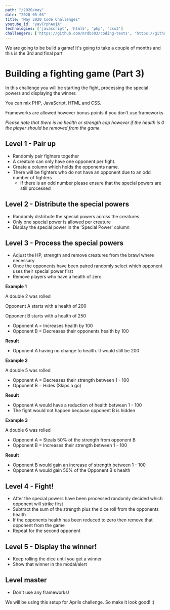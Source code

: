 ```yaml
---
path: "/2020/may"
date: "2020-05-03"
title: "May 2020 Code Challenges"
youtube_id: "yavTrphAojA"
technologies: ['javascript', 'html5', 'php', 'css3']
challengers: ['https://github.com/mrdb303/coding-tests', 'https://github.com/michaelgallipo/monster-battle.git', 'https://github.com/Tyrianad/MarchChallenge2020']
---
```

We are going to be build a game! It's going to take a couple of months and this is the 3rd and final part

# Building a fighting game (Part 3)
In this challenge you will be starting the fight, processing the special powers and displaying the winner.

You can mix PHP, JavaScript, HTML and CSS.

Frameworks are allowed however bonus points if you don't use frameworks

*Please note that there is no health or strength cap however if the health is 0 the player should be removed from the game.*

## Level 1 - Pair up
- Randomly pair fighters together
- A creature can only have one opponent per fight.
- Create a column which holds the opponents name.
- There will be fighters who do not have an opponent due to an odd number of fighters
    - If there is an odd number please ensure that the special powers are still processed
 
## Level 2 - Distribute the special powers
- Randomly distribute the special powers across the creatures
- Only one special power is allowed per creature
- Display the special power in the 'Special Power' column

## Level 3 - Process the special powers
- Adjust the HP, strength and remove creatures from the brawl where necessary
- Once the opponents have been paired randomly select which opponent uses their special power first
- Remove players who have a health of zero.

**Example 1**

A double 2 was rolled

Opponent A starts with a health of 200

Opponent B starts with a health of 250

- Opponent A = Increases health by 100
- Opponent B =  Decreases their opponents health by 100

**Result**

- Opponent A having no change to health. It would still be 200

**Example 2**

A double 5 was rolled

- Opponent A = Decreases their strength between 1 - 100
- Opponent B =  Hides (Skips a go)

**Result**

- Opponent A would have a reduction of health between 1 - 100
- The fight would not happen because opponent B is hidden

**Example 3**

A double 6 was rolled

- Opponent A = Steals 50% of the strength from opponent B
- Opponent B = Increases their strength between 1 - 100

**Result**

- Opponent B would gain an increase of strength between 1 - 100
- Opponent A would gain 50% of the Opponent B's health

## Level 4 - Fight!
- After the special powers have been processed randomly decided which opponent will strike first
- Subtract the sum of the strength plus the dice roll from the opponents health
- If the opponents health has been reduced to zero then remove that opponent from the game
- Repeat for the second opponent

## Level 5 - Display the winner!
- Keep rolling the dice until you get a winner
- Show that winner in the modal/alert
    
##  Level master
- Don't use any frameworks!
    
We will be using this setup for Aprils challenge.  So make it look good! :)